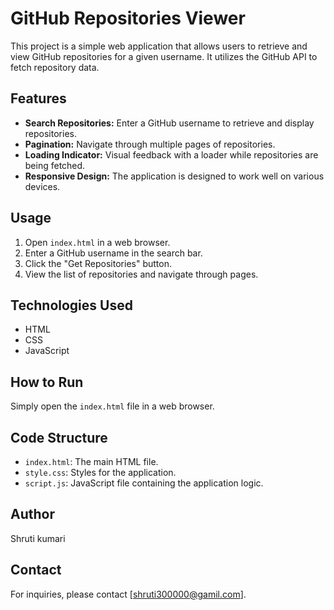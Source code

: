 # GitHub Repositories Viewer

This project is a simple web application that allows users to retrieve and view GitHub repositories for a given username. It utilizes the GitHub API to fetch repository data.

## Features

- **Search Repositories:** Enter a GitHub username to retrieve and display repositories.
- **Pagination:** Navigate through multiple pages of repositories.
- **Loading Indicator:** Visual feedback with a loader while repositories are being fetched.
- **Responsive Design:** The application is designed to work well on various devices.

## Usage

1. Open `index.html` in a web browser.
2. Enter a GitHub username in the search bar.
3. Click the "Get Repositories" button.
4. View the list of repositories and navigate through pages.

## Technologies Used

- HTML
- CSS
- JavaScript

## How to Run

Simply open the `index.html` file in a web browser.

## Code Structure

- `index.html`: The main HTML file.
- `style.css`: Styles for the application.
- `script.js`: JavaScript file containing the application logic.




## Author

Shruti kumari

## Contact

For inquiries, please contact [shruti300000@gamil.com].

